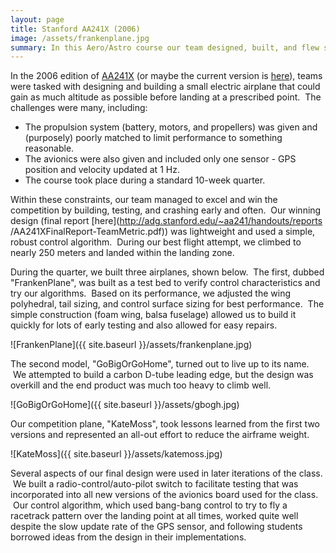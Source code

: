 ```yaml
---
layout: page
title: Stanford AA241X (2006)
image: /assets/frankenplane.jpg
summary: In this Aero/Astro course our team designed, built, and flew small electric airplanes.
---
```


In the 2006 edition of [AA241X](http://adg.stanford.edu/~aa241/) (or maybe the
current version is [here](http://adl.stanford.edu/groups/aa241x/)), teams were
tasked with designing and building a small electric airplane that could gain
as much altitude as possible before landing at a prescribed point.  The
challenges were many, including:

  * The propulsion system (battery, motors, and propellers) was given and (purposely) poorly matched to limit performance to something reasonable.
  * The avionics were also given and included only one sensor - GPS position and velocity updated at 1 Hz.
  * The course took place during a standard 10-week quarter.

Within these constraints, our team managed to excel and win the competition by
building, testing, and crashing early and often.  Our winning design (final
report [here](http://adg.stanford.edu/~aa241/handouts/reports
/AA241XFinalReport-TeamMetric.pdf)) was lightweight and used a simple, robust
control algorithm.  During our best flight attempt, we climbed to nearly 250
meters and landed within the landing zone.

During the quarter, we built three airplanes, shown below.  The first, dubbed
"FrankenPlane", was built as a test bed to verify control characteristics and
try our algorithms.  Based on its performance, we adjusted the wing
polyhedral, tail sizing, and control surface sizing for best performance.  The
simple construction (foam wing, balsa fuselage) allowed us to build it quickly
for lots of early testing and also allowed for easy repairs.

![FrankenPlane]({{ site.baseurl }}/assets/frankenplane.jpg)

The second model, "GoBigOrGoHome", turned out to live up to its name.  We
attempted to build a carbon D-tube leading edge, but the design was overkill
and the end product was much too heavy to climb well.

![GoBigOrGoHome]({{ site.baseurl }}/assets/gbogh.jpg)

Our competition plane, "KateMoss", took lessons learned from the first two
versions and represented an all-out effort to reduce the airframe weight.

![KateMoss]({{ site.baseurl }}/assets/katemoss.jpg)

Several aspects of our final design were used in later iterations of the
class.  We built a radio-control/auto-pilot switch to facilitate testing that
was incorporated into all new versions of the avionics board used for the
class.  Our control algorithm, which used bang-bang control to try to fly a
racetrack pattern over the landing point at all times, worked quite well
despite the slow update rate of the GPS sensor, and following students
borrowed ideas from the design in their implementations.